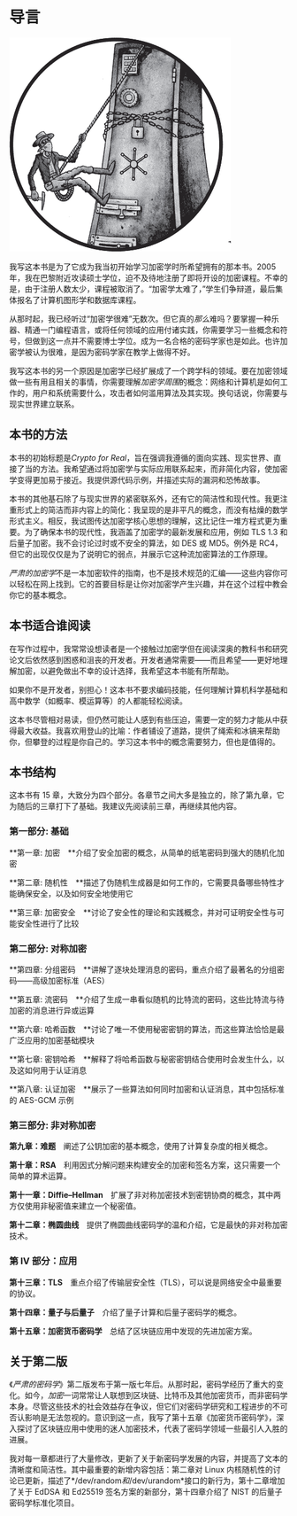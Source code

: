 

# 导言



![](img/opener.jpg)

我写这本书是为了它成为我当初开始学习加密学时所希望拥有的那本书。2005 年，我在巴黎附近攻读硕士学位，迫不及待地注册了即将开设的加密课程。不幸的是，由于注册人数太少，课程被取消了。“加密学太难了，”学生们争辩道，最后集体报名了计算机图形学和数据库课程。

从那时起，我已经听过“加密学很难”无数次。但它真的*那么*难吗？要掌握一种乐器、精通一门编程语言，或将任何领域的应用付诸实践，你需要学习一些概念和符号，但做到这一点并不需要博士学位。成为一名合格的密码学家也是如此。也许加密学被认为很难，是因为密码学家在教学上做得不好。

我写这本书的另一个原因是加密学已经扩展成了一个跨学科的领域。要在加密领域做一些有用且相关的事情，你需要理解*加密学周围*的概念：网络和计算机是如何工作的，用户和系统需要什么，攻击者如何滥用算法及其实现。换句话说，你需要与现实世界建立联系。

## 本书的方法

本书的初始标题是*Crypto for Real*，旨在强调我遵循的面向实践、现实世界、直接了当的方法。我希望通过将加密学与实际应用联系起来，而非简化内容，使加密学变得更加易于接近。我提供源代码示例，并描述实际的漏洞和恐怖故事。

本书的其他基石除了与现实世界的紧密联系外，还有它的简洁性和现代性。我更注重形式上的简洁而非内容上的简化：我呈现的是非平凡的概念，而没有枯燥的数学形式主义。相反，我试图传达加密学核心思想的理解，这比记住一堆方程式更为重要。为了确保本书的现代性，我涵盖了加密学的最新发展和应用，例如 TLS 1.3 和后量子加密。我不会讨论过时或不安全的算法，如 DES 或 MD5。例外是 RC4，但它的出现仅仅是为了说明它的弱点，并展示它这种流加密算法的工作原理。

*严肃的加密学*不是一本加密软件的指南，也不是技术规范的汇编——这些内容你可以轻松在网上找到。它的首要目标是让你对加密学产生兴趣，并在这个过程中教会你它的基本概念。

## 本书适合谁阅读

在写作过程中，我常常设想读者是一个接触过加密学但在阅读深奥的教科书和研究论文后依然感到困惑和沮丧的开发者。开发者通常需要——而且希望——更好地理解加密，以避免做出不幸的设计选择，我希望这本书能有所帮助。

如果你不是开发者，别担心！这本书不要求编码技能，任何理解计算机科学基础和高中数学（如概率、模运算等）的人都能轻松阅读。

这本书尽管相对易读，但仍然可能让人感到有些压迫，需要一定的努力才能从中获得最大收益。我喜欢用登山的比喻：作者铺设了道路，提供了绳索和冰镐来帮助你，但攀登的过程是你自己的。学习这本书中的概念需要努力，但也是值得的。

## 本书结构

这本书有 15 章，大致分为四个部分。各章节之间大多是独立的，除了第九章，它为随后的三章打下了基础。我建议先阅读前三章，再继续其他内容。

### 第一部分: 基础

**第一章: 加密 **介绍了安全加密的概念，从简单的纸笔密码到强大的随机化加密

**第二章: 随机性 **描述了伪随机生成器是如何工作的，它需要具备哪些特性才能确保安全，以及如何安全地使用它

**第三章: 加密安全 **讨论了安全性的理论和实践概念，并对可证明安全性与可能安全性进行了比较

### 第二部分: 对称加密

**第四章: 分组密码 **讲解了逐块处理消息的密码，重点介绍了最著名的分组密码——高级加密标准（AES）

**第五章: 流密码 **介绍了生成一串看似随机的比特流的密码，这些比特流与待加密的消息进行异或运算

**第六章: 哈希函数 **讨论了唯一不使用秘密密钥的算法，而这些算法恰恰是最广泛应用的加密基础模块

**第七章: 密钥哈希 **解释了将哈希函数与秘密密钥结合使用时会发生什么，以及这如何用于认证消息

**第八章: 认证加密 **展示了一些算法如何同时加密和认证消息，其中包括标准的 AES-GCM 示例

### 第三部分: 非对称加密

**第九章：难题** 阐述了公钥加密的基本概念，使用了计算复杂度的相关概念。

**第十章：RSA** 利用因式分解问题来构建安全的加密和签名方案，这只需要一个简单的算术运算。

**第十一章：Diffie–Hellman** 扩展了非对称加密技术到密钥协商的概念，其中两方仅使用非秘密值来建立一个秘密值。

**第十二章：椭圆曲线** 提供了椭圆曲线密码学的温和介绍，它是最快的非对称加密技术。

### 第 IV 部分：应用

**第十三章：TLS** 重点介绍了传输层安全性（TLS），可以说是网络安全中最重要的协议。

**第十四章：量子与后量子** 介绍了量子计算和后量子密码学的概念。

**第十五章：加密货币密码学** 总结了区块链应用中发现的先进加密方案。

## 关于第二版

《*严肃的密码学*》第二版发布于第一版七年后。从那时起，密码学经历了重大的变化。如今，*加密*一词常常让人联想到区块链、比特币及其他加密货币，而非密码学本身。尽管这些技术的社会效益存在争议，但它们对密码学研究和工程进步的不可否认影响是无法忽视的。意识到这一点，我写了第十五章《加密货币密码学》，深入探讨了区块链应用中使用的迷人加密技术，代表了密码学领域一些最引人入胜的进展。

我对每一章都进行了大量修改，更新了关于新密码学发展的内容，并提高了文本的清晰度和简洁性。其中最重要的新增内容包括：第二章对 Linux 内核随机性的讨论已更新，描述了*/dev/random*和*/dev/urandom*接口的新行为，第十二章增加了关于 EdDSA 和 Ed25519 签名方案的新部分，第十四章介绍了 NIST 的后量子密码学标准化项目。
